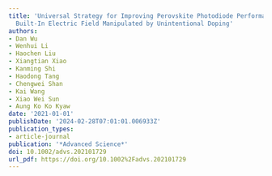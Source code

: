 ```yaml
---
title: 'Universal Strategy for Improving Perovskite Photodiode Performance: Interfacial
  Built-In Electric Field Manipulated by Unintentional Doping'
authors:
- Dan Wu
- Wenhui Li
- Haochen Liu
- Xiangtian Xiao
- Kanming Shi
- Haodong Tang
- Chengwei Shan
- Kai Wang
- Xiao Wei Sun
- Aung Ko Ko Kyaw
date: '2021-01-01'
publishDate: '2024-02-28T07:01:01.006933Z'
publication_types:
- article-journal
publication: '*Advanced Science*'
doi: 10.1002/advs.202101729
url_pdf: https://doi.org/10.1002%2Fadvs.202101729
---
```

